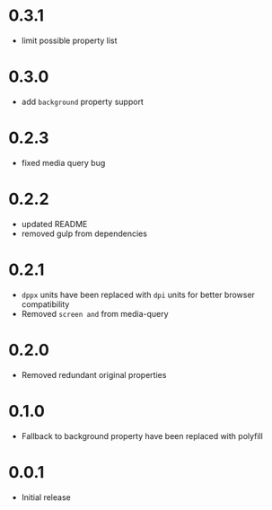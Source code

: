 # 0.3.1

- limit possible property list  

# 0.3.0

- add `background` property support

# 0.2.3

- fixed media query bug

# 0.2.2

- updated README
- removed gulp from dependencies

# 0.2.1

- `dppx` units have been replaced with `dpi` units for better browser compatibility
- Removed `screen and` from media-query

# 0.2.0

- Removed redundant original properties
   
# 0.1.0

- Fallback to background property have been replaced with polyfill  


# 0.0.1

- Initial release
